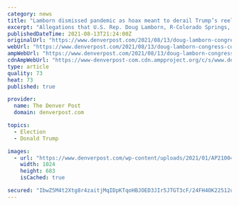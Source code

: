 ```yaml
---
category: news
title: "Lamborn dismissed pandemic as hoax meant to derail Trump’s reelection, ex-staffer says in sworn statement"
excerpt: "Allegations that U.S. Rep. Doug Lamborn, R-Colorado Springs, fired a staffer in retaliation after the staffer sought to protect himself and others during the pandemic are true, another former"
publishedDateTime: 2021-08-13T21:24:00Z
originalUrl: "https://www.denverpost.com/2021/08/13/doug-lamborn-congress-colorado-lawsuit-allegations/"
webUrl: "https://www.denverpost.com/2021/08/13/doug-lamborn-congress-colorado-lawsuit-allegations/"
ampWebUrl: "https://www.denverpost.com/2021/08/13/doug-lamborn-congress-colorado-lawsuit-allegations/amp/"
cdnAmpWebUrl: "https://www-denverpost-com.cdn.ampproject.org/c/s/www.denverpost.com/2021/08/13/doug-lamborn-congress-colorado-lawsuit-allegations/amp/"
type: article
quality: 73
heat: 73
published: true

provider:
  name: The Denver Post
  domain: denverpost.com

topics:
  - Election
  - Donald Trump

images:
  - url: "https://www.denverpost.com/wp-content/uploads/2021/01/AP21004705580102.jpg?w=1024&#038;h=683"
    width: 1024
    height: 683
    isCached: true

secured: "IbwZ5M4t2Xtg8r4zaitjMqIDpKTqoHBJOED3JIr5JTGT3cF/24FH4OK22512uvdpln14uOferXKv6VMp48PArH+ixE84b6jC0fMUp8qgBJJ4UR2PNsjSjfs2IfVEg8uWDFOQgm/xddw975inj53r9W6QJOU6p8GbaTqNPlTB0uhXK/NIRykJPLBvAg+BTRWzpwMzXlTeRDLAEh+oZU/fFznEmTY0vWRMa8QEdBzG5/IppGSuEkf04QkWNViRGKL0Sn32m6QVIRcObuLqKFqgC9r9LbwBWyYDhgy95RU3FML67hMceGzroBqwVu+lAtTxDpgMsnDMTXPgfITWSAZTnXpFpt9DFobT/y5iy80T65k=;yZJzaWZ4R3ju3SaDJaG3/A=="
---
```


